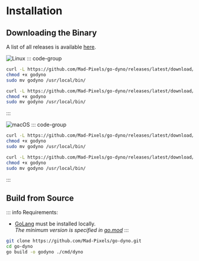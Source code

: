 # Installation

## Downloading the Binary
A list of all releases is available [here](https://github.com/Mad-Pixels/go-dyno/releases).

![Linux](https://img.shields.io/badge/Linux-Amd64%20%7C%20Arm64-blue?logo=linux&logoColor=white)
::: code-group
```bash [Linux • amd64]
curl -L https://github.com/Mad-Pixels/go-dyno/releases/latest/download/godyno_linux_amd64 -o godyno
chmod +x godyno
sudo mv godyno /usr/local/bin/
```

```bash [Linux • arm64]
curl -L https://github.com/Mad-Pixels/go-dyno/releases/latest/download/godyno_linux_arm64 -o godyno
chmod +x godyno
sudo mv godyno /usr/local/bin/
```
:::

![macOS](https://img.shields.io/badge/macOS-Intel%20%7C%20Silicon-2496ED?logo=apple&logoColor=white)
::: code-group
```bash [Darwin • Intel]
curl -L https://github.com/Mad-Pixels/go-dyno/releases/latest/download/godyno_darwin_amd64 -o godyno
chmod +x godyno
sudo mv godyno /usr/local/bin/
```

```bash [Darwin • Silicon]
curl -L https://github.com/Mad-Pixels/go-dyno/releases/latest/download/godyno_darwin_arm64 -o godyno
chmod +x godyno
sudo mv godyno /usr/local/bin/
```
:::

## Build from Source

::: info Requirements:
 - [GoLang](https://go.dev) must be installed locally.  
   _The minimum version is specified in [go.mod](https://github.com/Mad-Pixels/go-dyno/blob/main/go.mod)_
:::

```bash
git clone https://github.com/Mad-Pixels/go-dyno.git
cd go-dyno
go build -o godyno ./cmd/dyno
```
